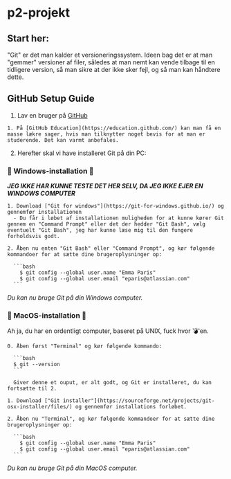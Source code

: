 # p2-projekt #

## Start her: ##

  "Git" er det man kalder et versioneringssystem. Ideen bag det er at man "gemmer" versioner af filer, således at man nemt kan vende tilbage til en tidligere version, så man sikre at der ikke sker fejl, og så man kan håndtere dette.


## GitHub Setup Guide ##
  1. Lav en bruger på [GitHub](https://github.com/join?source=header-home)

    1. På [GitHub Education](https://education.github.com/) kan man få en masse lækre sager, hvis man tilknytter noget bevis for at man er studerende. Det kan varmt anbefales.    

  2. Herefter skal vi have installeret Git på din PC:

  ### :poop: Windows-installation :poop: ###

  ___JEG IKKE HAR KUNNE TESTE DET HER SELV, DA JEG IKKE EJER EN WINDOWS COMPUTER___

    1. Download ["Git for windows"](https://git-for-windows.github.io/) og gennemfør installationen
      - Du får i løbet af installationen muligheden for at kunne kører Git gennem en "Command Prompt" eller det der hedder "Git Bash", vælg eventuelt "Git Bash", jeg har kunne læse mig til den fungere forholdsvis godt.

    2. Åben nu enten "Git Bash" eller "Command Prompt", og kør følgende kommandoer for at sætte dine brugeroplysninger op:

      ```bash
        $ git config --global user.name "Emma Paris"
        $ git config --global user.email "eparis@atlassian.com"
      ```

  _Du kan nu bruge Git på din Windows computer._

  ### :raised_hands: MacOS-installation :raised_hands: ###

  Ah ja, du har en ordentligt computer, baseret på UNIX, fuck hvor :bomb:'en.

    0. Åben først "Terminal" og kør følgende kommando:

      ```bash
      $ git --version
      ```

      Giver denne et ouput, er alt godt, og Git er installeret, du kan fortsætte til 2.

    1. Download ["Git installer"](https://sourceforge.net/projects/git-osx-installer/files/) og gennemfør installations forløbet.

    2. Åben nu "Terminal", og kør følgende kommandoer for at sætte dine brugeroplysninger op:

      ```bash
        $ git config --global user.name "Emma Paris"
        $ git config --global user.email "eparis@atlassian.com"
      ```
  _Du kan nu bruge Git på din MacOS computer._
